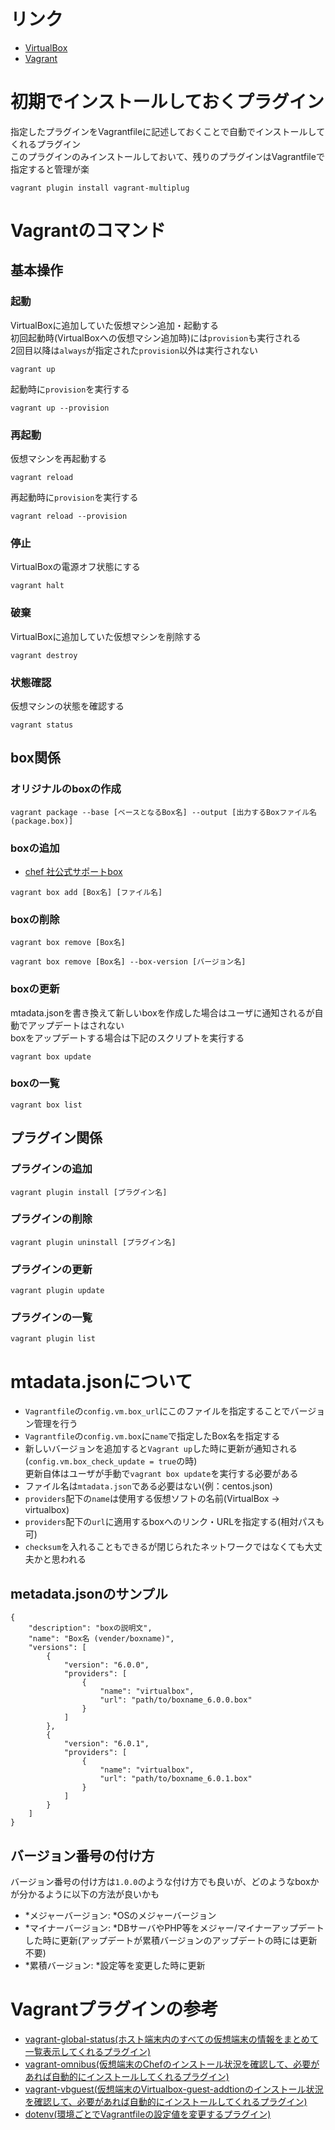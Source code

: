 
# リンク
- [VirtualBox](https://www.virtualbox.org/)
- [Vagrant](https://www.vagrantup.com/)

# 初期でインストールしておくプラグイン
指定したプラグインをVagrantfileに記述しておくことで自動でインストールしてくれるプラグイン  
このプラグインのみインストールしておいて、残りのプラグインはVagrantfileで指定すると管理が楽
```
vagrant plugin install vagrant-multiplug
```


# Vagrantのコマンド

## 基本操作

### 起動
VirtualBoxに追加していた仮想マシン追加・起動する  
初回起動時(VirtualBoxへの仮想マシン追加時)には`provision`も実行される  
2回目以降は`always`が指定された`provision`以外は実行されない
```
vagrant up
```

起動時に`provision`を実行する
```
vagrant up --provision
```

### 再起動
仮想マシンを再起動する
```
vagrant reload
```

再起動時に`provision`を実行する
```
vagrant reload --provision
```

### 停止
VirtualBoxの電源オフ状態にする
```
vagrant halt
```

### 破棄
VirtualBoxに追加していた仮想マシンを削除する
```
vagrant destroy
```

### 状態確認
仮想マシンの状態を確認する
```
vagrant status
```


## box関係

### オリジナルのboxの作成
```
vagrant package --base [ベースとなるBox名] --output [出力するBoxファイル名(package.box)]
```

### boxの追加
- [chef 社公式サポートbox](https://atlas.hashicorp.com/bento/)

```
vagrant box add [Box名] [ファイル名]
```

### boxの削除
```
vagrant box remove [Box名]
```

```
vagrant box remove [Box名] --box-version [バージョン名]
```

### boxの更新
mtadata.jsonを書き換えて新しいboxを作成した場合はユーザに通知されるが自動でアップデートはされない  
boxをアップデートする場合は下記のスクリプトを実行する
```
vagrant box update
```

### boxの一覧
```
vagrant box list
```

## プラグイン関係

### プラグインの追加
```
vagrant plugin install [プラグイン名]
```

### プラグインの削除
```
vagrant plugin uninstall [プラグイン名]
```

### プラグインの更新
```
vagrant plugin update
```

### プラグインの一覧
```
vagrant plugin list
```

# mtadata.jsonについて
- `Vagrantfile`の`config.vm.box_url`にこのファイルを指定することでバージョン管理を行う
- `Vagrantfile`の`config.vm.box`に`name`で指定したBox名を指定する
- 新しいバージョンを追加すると`Vagrant up`した時に更新が通知される(`config.vm.box_check_update = true`の時)  
  更新自体はユーザが手動で`vagrant box update`を実行する必要がある
- ファイル名は`mtadata.json`である必要はない(例：centos.json)
- `providers`配下の`name`は使用する仮想ソフトの名前(VirtualBox → virtualbox)
- `providers`配下の`url`に適用するboxへのリンク・URLを指定する(相対パスも可)
- `checksum`を入れることもできるが閉じられたネットワークではなくても大丈夫かと思われる

## metadata.jsonのサンプル
```
{
    "description": "boxの説明文",
    "name": "Box名 (vender/boxname)",
    "versions": [
        {
            "version": "6.0.0",
            "providers": [
                {
                    "name": "virtualbox",
                    "url": "path/to/boxname_6.0.0.box"
                }
            ]
        },
        {
            "version": "6.0.1",
            "providers": [
                {
                    "name": "virtualbox",
                    "url": "path/to/boxname_6.0.1.box"
                }
            ]
        }
    ]
}
```

## バージョン番号の付け方
バージョン番号の付け方は`1.0.0`のような付け方でも良いが、どのようなboxかが分かるように以下の方法が良いかも

- *メジャーバージョン: *OSのメジャーバージョン
- *マイナーバージョン: *DBサーバやPHP等をメジャー/マイナーアップデートした時に更新(アップデートが累積バージョンのアップデートの時には更新不要)
- *累積バージョン: *設定等を変更した時に更新

# Vagrantプラグインの参考
- [vagrant-global-status(ホスト端末内のすべての仮想端末の情報をまとめて一覧表示してくれるプラグイン)](https://github.com/fgrehm/vagrant-global-status)
- [vagrant-omnibus(仮想端末のChefのインストール状況を確認して、必要があれば自動的にインストールしてくれるプラグイン)](https://github.com/schisamo/vagrant-omnibus)
- [vagrant-vbguest(仮想端末のVirtualbox-guest-addtionのインストール状況を確認して、必要があれば自動的にインストールしてくれるプラグイン)](https://github.com/dotless-de/vagrant-vbguest)
- [dotenv(環境ごとでVagrantfileの設定値を変更するプラグイン)](http://blog.glidenote.com/blog/2014/02/26/vagrant-dotenv/)
